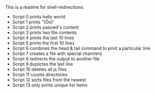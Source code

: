 This is a readme for shell-redirections:
- Script 0 prints hello world
- Script 1 prints "(Ôo)'
- Script 2 prints passwd's content
- Script 3 prints two file contents
- Script 4 prints the last 10 lines
- Script 5 prints the first 10 lines
- Script 6 combines the  head & tail command to print a particular line
- Script 7 creates a file with special charcters
- Script 8 redirects the output to another file
- Script 9 duplictes the last line
- Script 10 deletes all js files
- Script 11 counts directories
- Script 12 sorts files from the newest
- Script 13 only prints unique list items
